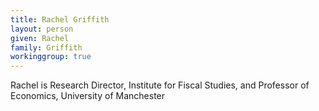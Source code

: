 ```yaml
---
title: Rachel Griffith
layout: person
given: Rachel
family: Griffith
workinggroup: true
---
```


Rachel is Research Director, Institute for Fiscal Studies, and Professor of Economics, University of Manchester

